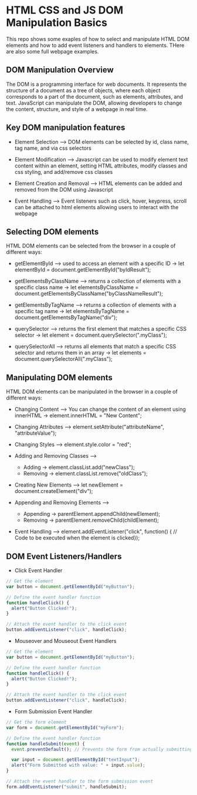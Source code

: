 # HTML CSS and JS DOM Manipulation Basics

This repo shows some exaples of how to select and manipulate HTML DOM elements and how to add event listeners and handlers to elements. THere are also some full webpage examples.

## DOM Manipulation Overview

The DOM is a programming interface for web documents. It represents the structure of a document as a tree of objects, where each object corresponds to a part of the document, such as elements, attributes, and text. JavaScript can manipulate the DOM, allowing developers to change the content, structure, and style of a webpage in real time.

## Key DOM manipulation features

- Element Selection --> DOM elements can be selected by id, class name, tag name, and via css selectors
- Element Modification --> Javascript can be used to modify element text content within an element, setting HTML attributes, modify classes and css styling, and add/remove css classes

- Element Creation and Removal --> HTML elements can be added and removed from the DOM using Javascript

- Event Handling --> Event listeners such as click, hover, keypress, scroll can be attached to html elements allowing users to interact with the webpage

## Selecting DOM elements

HTML DOM elements can be selected from the browser in a couple of different ways:

- getElementById --> used to access an element with a specific ID → let elementById = document.getElementById("byIdResult");

- getElementsByClassName --> returns a collection of elements with a specific class name → let elementsByClassName = document.getElementsByClassName("byClassNameResult");

- getElementsByTagName --> returns a collection of elements with a specific tag name → let elementsByTagName = document.getElementsByTagName("div");

- querySelector --> returns the first element that matches a specific CSS selector → let element = document.querySelector(".myClass");

- querySelectorAll --> returns all elements that match a specific CSS selector and returns them in an array → let elements = document.querySelectorAll(".myClass");

## Manipulating DOM elements

HTML DOM elements can be manipulated in the browser in a couple of different ways:

- Changing Content --> You can change the content of an element using innerHTML → element.innerHTML = "New Content";

- Changing Attributes --> element.setAttribute("attributeName", "attributeValue");

- Changing Styles --> element.style.color = "red";

- Adding and Removing Classes -->

  - Adding → element.classList.add("newClass");
  - Removing → element.classList.remove("oldClass");

- Creating New Elements --> let newElement = document.createElement("div");

- Appending and Removing Elements -->

  - Appending → parentElement.appendChild(newElement);
  - Removing → parentElement.removeChild(childElement);

- Event Handling --> element.addEventListener("click", function() { // Code to be executed when the element is clicked});

## DOM Event Listeners/Handlers

- Click Event Handler

```js
// Get the element
var button = document.getElementById("myButton");

// Define the event handler function
function handleClick() {
  alert("Button Clicked!");
}

// Attach the event handler to the click event
button.addEventListener("click", handleClick);
```

- Mouseover and Mouseout Event Handlers

```js
// Get the element
var button = document.getElementById("myButton");

// Define the event handler function
function handleClick() {
  alert("Button Clicked!");
}

// Attach the event handler to the click event
button.addEventListener("click", handleClick);
```

- Form Submission Event Handler

```js
// Get the form element
var form = document.getElementById("myForm");

// Define the event handler function
function handleSubmit(event) {
  event.preventDefault(); // Prevents the form from actually submitting

  var input = document.getElementById("textInput");
  alert("Form Submitted with value: " + input.value);
}

// Attach the event handler to the form submission event
form.addEventListener("submit", handleSubmit);
```
